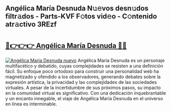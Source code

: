 ## Angélica María Desnuda N𝚞𝚎vos desn𝚞dos filtr𝚊dos - Parts-KVF F𝚘tos vid𝚎o - C𝚘ntenido atr𝚊ctivo 3REzf

# <h2><a href="http://mb1jrn.tromn.icu/?c=Ang%c3%a9lica+Mar%c3%ada+Desnuda">🔗👉👉👉 Angélica María Desnuda 🔗🔗</a></h2>

[![Angélica María Desnuda nuevo](https://i.imgur.com/pEAQMta.gif)](http://mb1jrn.tromn.icu/?c=Ang%c3%a9lica+Mar%c3%ada+Desnuda)
Angélica María Desnuda es un personaje multifacético y debatido, cuyas complejidades se resisten a una definición fácil.  Su enfoque poco ortodoxo para construir una personalidad web ha magnetizado y ofendido a los observadores, generando debates sobre la expresión artística, la privacidad y las complejidades de las sociedades virtuales. A pesar de la incertidumbre de sus próximos pasos, su impacto en la comunidad virtual es significativo. Con una dedicación inquebrantable y un encanto innegable, el viaje de Angélica María Desnuda en el universo en línea es interminable.
